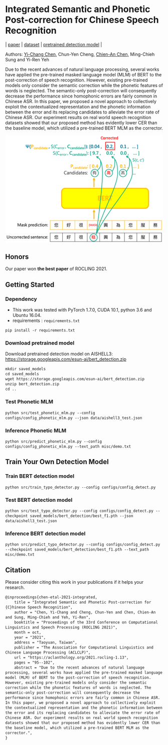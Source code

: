 # Integrated Semantic and Phonetic Post-correction for Chinese Speech Recognition

| [paper](https://arxiv.org/abs/2111.08400) | [dataset](data/) | [pretrained detection model](https://storage.googleapis.com/esun-ai/bert_detection.zip) |

Authors: [Yi-Chang Chen](https://github.com/GitYCC), Chun-Yen Cheng, [Chien-An Chen](https://github.com/LukeCCA), Ming-Chieh Sung and Yi-Ren Yeh

Due to the recent advances of natural language processing, several works have applied the pre-trained masked language model (MLM) of BERT to the post-correction of speech recognition. However, existing pre-trained models only consider the semantic correction while the phonetic features of words is neglected. The semantic-only post-correction will consequently decrease the performance since homophonic errors are fairly common in Chinese ASR. In this paper, we proposed a novel approach to collectively exploit the contextualized representation and the phonetic information between the error and its replacing candidates to alleviate the error rate of Chinese ASR. Our experiment results on real world speech recognition datasets showed that our proposed method has evidently lower CER than the baseline model, which utilized a pre-trained BERT MLM as the corrector.

![method](misc/rocling_img_01.png)

## Honors

Our paper won **the best paper** of ROCLING 2021.

## Getting Started

### Dependency

- This work was tested with PyTorch 1.7.0, CUDA 10.1, python 3.6 and Ubuntu 16.04.
- requirements : `requirements.txt`
```
pip install -r requirements.txt
```

### Download pretrained model

Download pretrained detection model on AISHELL3: https://storage.googleapis.com/esun-ai/bert_detection.zip

```
mkdir saved_models
cd saved_models
wget https://storage.googleapis.com/esun-ai/bert_detection.zip
unzip bert_detection.zip
cd ..
```

### Test Phonetic MLM

```
python src/test_phonetic_mlm.py --config configs/config_phonetic_mlm.py --json data/aishell3_test.json
```

### Inference Phonetic MLM

```
python src/predict_phonetic_mlm.py --config configs/config_phonetic_mlm.py --text_path misc/demo.txt
```

## Train Your Own Detection Model

### Train BERT detection model

```
python src/train_typo_detector.py --config configs/config_detect.py
```

### Test BERT detection model

```
python src/test_typo_detector.py --config configs/config_detect.py --checkpoint saved_models/bert_detection/best_f1.pth --json data/aishell3_test.json
```

### Inference BERT detection model

```
python src/predict_typo_detector.py --config configs/config_detect.py --checkpoint saved_models/bert_detection/best_f1.pth --text_path misc/demo.txt
```

## Citation

Please consider citing this work in your publications if it helps your research.
```
@inproceedings{chen-etal-2021-integrated,
    title = "Integrated Semantic and Phonetic Post-correction for {C}hinese Speech Recognition",
    author = "Chen, Yi-Chang and Cheng, Chun-Yen and Chen, Chien-An and Sung, Ming-Chieh and Yeh, Yi-Ren",
    booktitle = "Proceedings of the 33rd Conference on Computational Linguistics and Speech Processing (ROCLING 2021)",
    month = oct,
    year = "2021",
    address = "Taoyuan, Taiwan",
    publisher = "The Association for Computational Linguistics and Chinese Language Processing (ACLCLP)",
    url = "https://aclanthology.org/2021.rocling-1.13",
    pages = "95--102",
    abstract = "Due to the recent advances of natural language processing, several works have applied the pre-trained masked language model (MLM) of BERT to the post-correction of speech recognition. However, existing pre-trained models only consider the semantic correction while the phonetic features of words is neglected. The semantic-only post-correction will consequently decrease the performance since homophonic errors are fairly common in Chinese ASR. In this paper, we proposed a novel approach to collectively exploit the contextualized representation and the phonetic information between the error and its replacing candidates to alleviate the error rate of Chinese ASR. Our experiment results on real world speech recognition datasets showed that our proposed method has evidently lower CER than the baseline model, which utilized a pre-trained BERT MLM as the corrector.",
}
```
